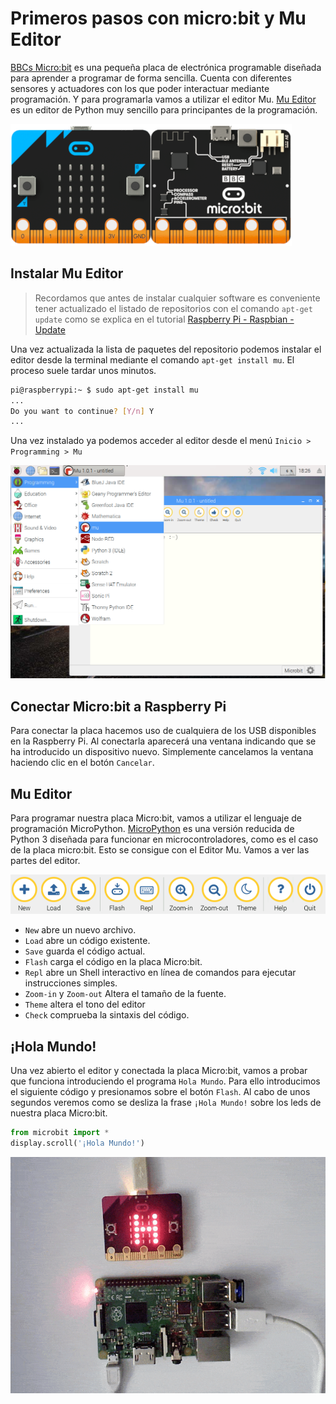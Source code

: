 # Primeros pasos con micro:bit y Mu Editor

[BBCs Micro:bit](https://microbit.org/es/) es una pequeña placa de electrónica programable diseñada para aprender a programar de forma sencilla. Cuenta con diferentes sensores y actuadores con los que poder interactuar mediante programación. Y para programarla vamos a utilizar el editor Mu. [Mu Editor](https://codewith.mu/) es un editor de Python muy sencillo para principantes de la programación. 

![](img/microbit.png)

## Instalar Mu Editor

> Recordamos que antes de instalar cualquier software es conveniente tener actualizado el listado de repositorios con el comando `apt-get update` como se explica en el tutorial [Raspberry Pi - Raspbian - Update](raspberry_pi-raspbian-update)

Una vez actualizada la lista de paquetes del repositorio podemos instalar el editor desde la terminal mediante el comando `apt-get install mu`. El proceso suele tardar unos minutos.

```sh
pi@raspberrypi:~ $ sudo apt-get install mu
...
Do you want to continue? [Y/n] Y
...
```

Una vez instalado ya podemos acceder al editor desde el menú `Inicio > Programming > Mu`

![](img/mu.png)

## Conectar Micro:bit a Raspberry Pi

Para conectar la placa hacemos uso de cualquiera de los USB disponibles en la Raspberry Pi. Al conectarla aparecerá una ventana indicando que se ha introducido un dispositivo nuevo. Simplemente cancelamos la ventana haciendo clic en el botón `Cancelar`.

## Mu Editor

Para programar nuestra placa Micro:bit, vamos a utilizar el lenguaje de programación MicroPython. [MicroPython](http://micropython.org/) es una versión reducida de Python 3 diseñada para funcionar en microcontroladores, como es el caso de la placa micro:bit. Esto se consigue con el Editor Mu. Vamos a ver las partes del editor.

![](img/botones.png)

- `New` abre un nuevo archivo.
- `Load` abre un código existente.
- `Save` guarda el código actual.
- `Flash` carga el código en la placa Micro:bit.
- `Repl` abre un Shell interactivo en línea de comandos para ejecutar instrucciones simples.
- `Zoom-in` y `Zoom-out` Altera el tamaño de la fuente.
- `Theme` altera el tono del editor
- `Check` comprueba la sintaxis del código.


## ¡Hola Mundo!

Una vez abierto el editor y conectada la placa Micro:bit, vamos a probar que funciona introduciendo el programa `Hola Mundo`. Para ello introducimos el siguiente código y presionamos sobre el botón `Flash`. Al cabo de unos segundos veremos como se desliza la frase `¡Hola Mundo!` sobre los leds de nuestra placa Micro:bit.

```python
from microbit import *
display.scroll('¡Hola Mundo!')
```

![](img/hola-mundo.gif)

